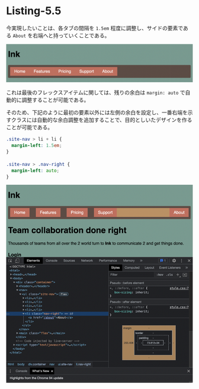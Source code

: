 # Listing-5.5

今実現したいことは、各タブの間隔を `1.5em` 程度に調整し、サイドの要素である `About` を右端へと持っていくことである。

![](assets/2021-10-24-17-59-54.png)

これは最後のフレックスアイテムに関しては、残りの余白は `margin: auto` で自動的に調整することが可能である。

そのため、下記のように最初の要素以外には左側の余白を設定し、一番右端を示すクラスには自動的な余白調整を追加することで、目的としいたデザインを作ることが可能である。

```css
.site-nav > li + li {
  margin-left: 1.5em;
}

.site-nav > .nav-right {
  margin-left: auto;
}
```

![](assets/2021-10-24-18-09-08.png)
